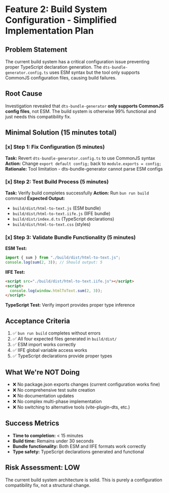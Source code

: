 # Feature 2: Build System Configuration - Simplified Implementation Plan

## Problem Statement

The current build system has a critical configuration issue preventing proper TypeScript declaration generation. The `dts-bundle-generator.config.ts` uses ESM syntax but the tool only supports CommonJS configuration files, causing build failures.

## Root Cause

Investigation revealed that `dts-bundle-generator` **only supports CommonJS config files**, not ESM. The build system is otherwise 99% functional and just needs this compatibility fix.

## Minimal Solution (15 minutes total)

### [x] Step 1: Fix Configuration (5 minutes)

**Task:** Revert `dts-bundle-generator.config.ts` to use CommonJS syntax
**Action:** Change `export default config;` back to `module.exports = config;`
**Rationale:** Tool limitation - dts-bundle-generator cannot parse ESM configs

### [x] Step 2: Test Build Process (5 minutes)

**Task:** Verify build completes successfully
**Action:** Run `bun run build` command
**Expected Output:**

- `build/dist/html-to-text.js` (ESM bundle)
- `build/dist/html-to-text.iife.js` (IIFE bundle)
- `build/dist/index.d.ts` (TypeScript declarations)
- `build/dist/html-to-text.css` (styles)

### [x] Step 3: Validate Bundle Functionality (5 minutes)

**ESM Test:**

```javascript
import { sum } from "./build/dist/html-to-text.js";
console.log(sum(2, 3)); // Should output: 5
```

**IIFE Test:**

```html
<script src="./build/dist/html-to-text.iife.js"></script>
<script>
  console.log(window.htmlToText.sum(2, 3));
</script>
```

**TypeScript Test:** Verify import provides proper type inference

## Acceptance Criteria

1. ✅ `bun run build` completes without errors
2. ✅ All four expected files generated in `build/dist/`
3. ✅ ESM import works correctly
4. ✅ IIFE global variable access works
5. ✅ TypeScript declarations provide proper types

## What We're NOT Doing

- ❌ No package.json exports changes (current configuration works fine)
- ❌ No comprehensive test suite creation
- ❌ No documentation updates
- ❌ No complex multi-phase implementation
- ❌ No switching to alternative tools (vite-plugin-dts, etc.)

## Success Metrics

- **Time to completion:** < 15 minutes
- **Build time:** Remains under 30 seconds
- **Bundle functionality:** Both ESM and IIFE formats work correctly
- **Type safety:** TypeScript declarations generated and functional

## Risk Assessment: LOW

The current build system architecture is solid. This is purely a configuration compatibility fix, not a structural change.
